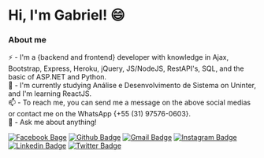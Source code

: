 # Hi, I'm Gabriel! 😄

### About me
⚡ - I'm a {backend and frontend} developer with knowledge in Ajax, Bootstrap, Express,  Heroku, jQuery, JS/NodeJS, RestAPI's, SQL, and the basic of ASP.NET and Python.  
🌱 - I'm currently studying Análise e Desenvolvimento de Sistema on Uninter, and I'm learning ReactJS. <br>
📫 - To reach me, you can send me a message on the above social medias or contact me on the WhatsApp {+55 (31) 97576-0603}.<br>
💬 - Ask me about anything! <br>

[![Facebook Bage](https://img.shields.io/badge/-Facebook-blue?style=flat-square&logo=facebook&logoColor=white&link=https://www.facebook.com/gabriel.belss)](https://www.facebook.com/gabriel.belss)
[![Github Badge](https://img.shields.io/badge/-Github-000?style=flat-square&logo=Github&logoColor=white&link=https://github.com/GabrielBels)](https://github.com/GabrielBels)
[![Gmail Badge](https://img.shields.io/badge/-Gmail-red?style=flat&logo=gmail&logoColor=white&link=mailto:gabriel.mhb@gmail.com)](mailto:gabriel.mhb@gmail.com)
[![Instagram Badge](https://img.shields.io/badge/-Instagram-ff69b4?style=flat&logo=Instagram&logoColor=white&link=https://www.instagram.com/_gabrielbelisario)](https://www.instagram.com/_gabrielbelisario)
[![Linkedin Badge](https://img.shields.io/badge/-LinkedIn-blue?style=flat-square&logo=Linkedin&logoColor=white&link=https://www.linkedin.com.br/in/gabrielbels)](https://www.linkedin.com.br/in/gabrielbels)
[![Twitter Badge](https://img.shields.io/badge/-Twitter-1ca0f1?style=flat-square&labelColor=1ca0f1&logo=twitter&logoColor=white&link=https://twitter.com/_GabrielBels)](https://twitter.com/_GabrielBels)
